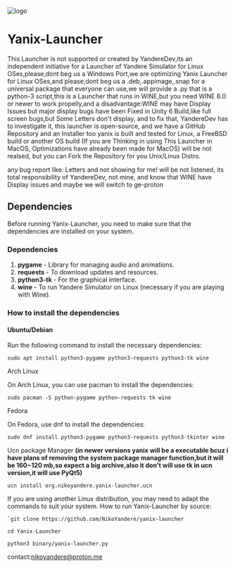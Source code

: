 
![logo](https://github.com/user-attachments/assets/31493fc7-0fda-4d7b-8ec9-9f954128b267)



# Yanix-Launcher
This Launcher is not supported or created by YandereDev,its an independent initiative for a Launcher of Yandere Simulator for Linux OSes,please,dont beg us a Windows Port,we are optimizing Yanix Launcher for Linux OSes,and please,dont beg us a .deb,.appimage,.snap for a universal package that everyone can use,we will provide a .py that is a python-3 script,this is a Launcher that runs in WINE,but you need WINE 8.0 or newer to work propelly,and a disadvantage:WINE may have Display Issues but major display bugs have been Fixed in Unity 6 Build,like full screen bugs,but Some Letters don't display, and to fix that, YandereDev has to investigate it, this launcher is open-source, and we have a GitHub Repository and an Installer too yanix is built and tested for Linux, a FreeBSD build or another OS build (If you are Thinking in using This Launcher in MacOS, Optimizations have already been made for MacOS) will be not realsed, but you can Fork the Repository for you Unix/Linux Distro.

any bug report like: Letters and not showing for me! will be not listened, its total responsibility of YandereDev, not mine, and know that WINE have Display issues and maybe we will switch to ge-proton

## Dependencies

Before running Yanix-Launcher, you need to make sure that the dependencies are installed on your system.

### Dependencies

1. **pygame** - Library for managing audio and animations.
2. **requests** - To download updates and resources.
3. **python3-tk** - For the graphical interface.
4. **wine** - To run Yandere Simulator on Linux (necessary if you are playing with Wine).

### How to install the dependencies

#### Ubuntu/Debian

Run the following command to install the necessary dependencies:

```
sudo apt install python3-pygame python3-requests python3-tk wine
```

Arch Linux

On Arch Linux, you can use pacman to install the dependencies:

```
sudo pacman -S python-pygame python-requests tk wine
```

Fedora

On Fedora, use dnf to install the dependencies:

```
sudo dnf install python3-pygame python3-requests python3-tkinter wine
```

Ucn package Manager
**(in newer versions yanix will be a executable bcuz i have plans of removing the  system package manager function,but it will be 160~120 mb,so expect a big archive,also it don't will use tk in ucn version,it will use PyQt5)**
```
ucn install org.nikoyandere.yanix-launcher.ucn
```

If you are using another Linux distribution, you may need to adapt the commands to suit your system.
How to run Yanix-Launcher by source:
 ```
`git clone https://github.com/NikoYandere/yanix-launcher
          
cd Yanix-Launcher

python3 binary/yanix-launcher.py
```
contact:nikoyandere@proton.me
 

